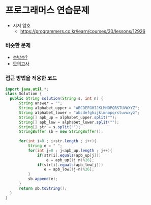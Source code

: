 # 프로그래머스 연습문제
- 시저 암호
    - https://programmers.co.kr/learn/courses/30/lessons/12926

### 비슷한 문제
- [수박수?](https://github.com/TheCopiens/algorithm-study/blob/master/source/ohhako/200206_string2.md#%EC%88%98%EB%B0%95%EC%88%98)
- [모의고사](https://github.com/TheCopiens/algorithm-study/blob/master/source/ohhako/200128_%EC%99%84%EC%A0%84%ED%83%90%EC%83%89.md#%EB%AA%A8%EC%9D%98%EA%B3%A0%EC%82%AC)

### 접근 방법을 적용한 코드
```java
import java.util.*;
class Solution {
  public String solution(String s, int n) {
      String answer = "";
      String alphabet_upper = "ABCDEFGHIJKLMNOPQRSTUVWXYZ";
      String alphabet_lower = "abcdefghijklmnopqrstuvwxyz";
      String[] apb_up = alphabet_upper.split("");
      String[] apb_low = alphabet_lower.split("");
      String[] str = s.split("");
      StringBuffer sb = new StringBuffer();
      
      for(int i=0 ; i<str.length ; i++){
          String e = " ";
          for(int j=0 ; j<apb_up.length ; j++){
              if(str[i].equals(apb_up[j]))
                  e = apb_up[(j+n)%26];
              if(str[i].equals(apb_low[j]))
                 e = apb_low[(j+n)%26];
          }
          sb.append(e);
      }
      return sb.toString();
  }
}
```